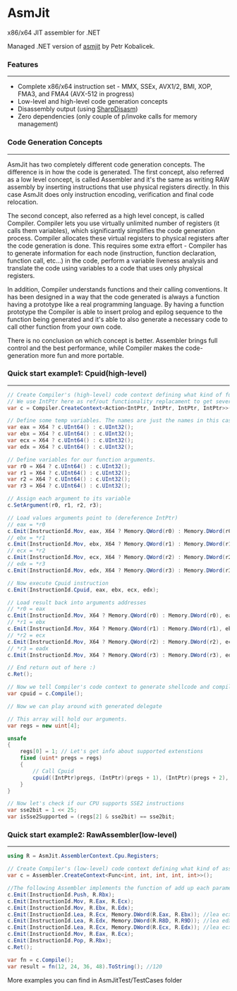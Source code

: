 AsmJit
===========

x86/x64 JIT assembler for .NET

Managed .NET version of [asmjit](https://github.com/kobalicek/asmjit) by Petr Kobalicek.


### Features
-----

- Complete x86/x64 instruction set - MMX, SSEx, AVX1/2, BMI, XOP, FMA3, and FMA4 (AVX-512 in progress)
- Low-level and high-level code generation concepts
- Disassembly output (using [SharpDisasm](https://github.com/spazzarama/SharpDisasm))
- Zero dependencies (only couple of p/invoke calls for memory management)


### Code Generation Concepts
-----

AsmJit has two completely different code generation concepts. The difference is in how the code is generated. The first concept, also referred as a low level concept, is called Assembler and it's the same as writing RAW assembly by inserting instructions that use physical registers directly. In this case AsmJit does only instruction encoding, verification and final code relocation.

The second concept, also referred as a high level concept, is called Compiler. Compiler lets you use virtually unlimited number of registers (it calls them variables), which significantly simplifies the code generation process. Compiler allocates these virtual registers to physical registers after the code generation is done. This requires some extra effort - Compiler has to generate information for each node (instruction, function declaration, function call, etc...) in the code, perform a variable liveness analysis and translate the code using variables to a code that uses only physical registers.

In addition, Compiler understands functions and their calling conventions. It has been designed in a way that the code generated is always a function having a prototype like a real programming language. By having a function prototype the Compiler is able to insert prolog and epilog sequence to the function being generated and it's able to also generate a necessary code to call other function from your own code.

There is no conclusion on which concept is better. Assembler brings full control and the best performance, while Compiler makes the code-generation more fun and more portable.


### Quick start example1: Cpuid(high-level)
-----

```csharp
// Create Compiler's (high-level) code context defining what kind of function (delegate) we want it to be compiled to.
// We use IntPtr here as ref/out functionality replacament to get several return values
var c = Compiler.CreateContext<Action<IntPtr, IntPtr, IntPtr, IntPtr>>();

// Define some temp variables. The names are just the names in this case.
var eax = X64 ? c.UInt64() : c.UInt32();
var ebx = X64 ? c.UInt64() : c.UInt32();
var ecx = X64 ? c.UInt64() : c.UInt32();
var edx = X64 ? c.UInt64() : c.UInt32();

// Define variables for our function arguments.
var r0 = X64 ? c.UInt64() : c.UInt32();
var r1 = X64 ? c.UInt64() : c.UInt32();
var r2 = X64 ? c.UInt64() : c.UInt32();
var r3 = X64 ? c.UInt64() : c.UInt32();

// Assign each argument to its variable
c.SetArgument(r0, r1, r2, r3);

// Load values arguments point to (dereference IntPtr)
// eax = *r0
c.Emit(InstructionId.Mov, eax, X64 ? Memory.QWord(r0) : Memory.DWord(r0));
// ebx = *r1
c.Emit(InstructionId.Mov, ebx, X64 ? Memory.QWord(r1) : Memory.DWord(r1));
// ecx = *r2
c.Emit(InstructionId.Mov, ecx, X64 ? Memory.QWord(r2) : Memory.DWord(r2));
// edx = *r3
c.Emit(InstructionId.Mov, edx, X64 ? Memory.QWord(r3) : Memory.DWord(r3));

// Now execute Cpuid instruction
c.Emit(InstructionId.Cpuid, eax, ebx, ecx, edx);

// Load result back into arguments addresses
// *r0 = eax
c.Emit(InstructionId.Mov, X64 ? Memory.QWord(r0) : Memory.DWord(r0), eax);
// *r1 = ebx
c.Emit(InstructionId.Mov, X64 ? Memory.QWord(r1) : Memory.DWord(r1), ebx);
// *r2 = ecx
c.Emit(InstructionId.Mov, X64 ? Memory.QWord(r2) : Memory.DWord(r2), ecx);
// *r3 = eadx
c.Emit(InstructionId.Mov, X64 ? Memory.QWord(r3) : Memory.DWord(r3), edx);

// End return out of here :)
c.Ret();

// Now we tell Compiler's code context to generate shellcode and compile it into Action<IntPtr, IntPtr, IntPtr, IntPtr>
var cpuid = c.Compile();

// Now we can play around with generated delegate

// This array will hold our arguments.
var regs = new uint[4];

unsafe
{
    regs[0] = 1; // Let's get info about supported extenstions
    fixed (uint* pregs = regs)
    {
        // Call Cpuid
        cpuid((IntPtr)pregs, (IntPtr)(pregs + 1), (IntPtr)(pregs + 2), (IntPtr)(pregs + 3));
    }
}

// Now let's check if our CPU supports SSE2 instructions
var sse2bit = 1 << 25;
var isSse2Supported = (regs[2] & sse2bit) == sse2bit;
```


### Quick start example2: RawAssembler(low-level)
-----

```csharp
using R = AsmJit.AssemblerContext.Cpu.Registers;

// Create Compiler's (low-level) code context defining what kind of assembler we want it to be compiled to.
var c = Assembler.CreateContext<Func<int, int, int, int, int>>();

//The following Assembler implements the function of add up each parameters.
c.Emit(InstructionId.Push, R.Rbx);
c.Emit(InstructionId.Mov, R.Eax, R.Ecx);
c.Emit(InstructionId.Mov, R.Ebx, R.Edx);
c.Emit(InstructionId.Lea, R.Ecx, Memory.DWord(R.Eax, R.Ebx)); //lea ecx, [eax+ebx]
c.Emit(InstructionId.Lea, R.Edx, Memory.DWord(R.R8D, R.R9D)); //lea edx, [r8d+r9d]
c.Emit(InstructionId.Lea, R.Ecx, Memory.DWord(R.Ecx, R.Edx)); //lea ecx, [ecx+edx]
c.Emit(InstructionId.Mov, R.Eax, R.Ecx);
c.Emit(InstructionId.Pop, R.Rbx);
c.Ret();

var fn = c.Compile();
var result = fn(12, 24, 36, 48).ToString(); //120
```

More examples you can find in AsmJitTest/TestCases folder